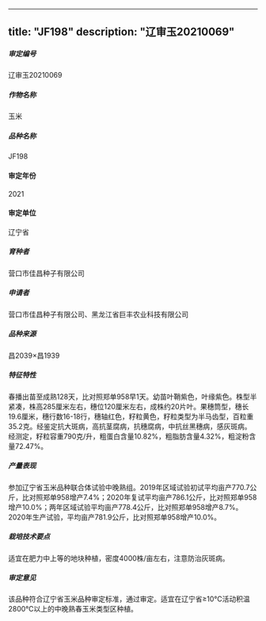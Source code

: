 
---
title: "JF198"
description: "辽审玉20210069"
---
##### 审定编号 
辽审玉20210069

##### 作物名称
玉米

##### 品种名称
JF198

#### 审定年份
2021	

#### 审定单位
辽宁省

##### 育种者
营口市佳昌种子有限公司

##### 申请者
营口市佳昌种子有限公司、黑龙江省巨丰农业科技有限公司

##### 品种来源
昌2039×昌1939 

##### 特征特性
春播出苗至成熟128天，比对照郑单958早1天。幼苗叶鞘紫色，叶缘紫色。株型半紧凑，株高285厘米左右，穗位120厘米左右，成株约20片叶。果穗筒型，穗长19.6厘米，穗行数16-18行，穗轴红色，籽粒黄色，籽粒类型为半马齿型，百粒重35.2克。经鉴定抗大斑病，高抗茎腐病，抗穗腐病，中抗丝黑穗病，感灰斑病。经测定，籽粒容重790克/升，粗蛋白含量10.82%，粗脂肪含量4.32%，粗淀粉含量72.47%。

##### 产量表现
参加辽宁省玉米品种联合体试验中晚熟组。2019年区域试验初试平均亩产770.7公斤，比对照郑单958增产7.4%；2020年复试平均亩产786.1公斤，比对照郑单958增产10.0%；两年区域试验平均亩产778.4公斤，比对照郑单958增产8.7%。2020年生产试验，平均亩产781.9公斤，比对照郑单958增产10.0%。

##### 栽培技术要点
适宜在肥力中上等的地块种植，密度4000株/亩左右，注意防治灰斑病。

##### 审定意见
该品种符合辽宁省玉米品种审定标准，通过审定。适宜在辽宁省≥10℃活动积温2800℃以上的中晚熟春玉米类型区种植。


